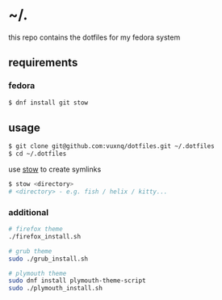 # ~/.
this repo contains the dotfiles for my fedora system

## requirements
### fedora
```sh
$ dnf install git stow
```

## usage
```sh
$ git clone git@github.com:vuxnq/dotfiles.git ~/.dotfiles
$ cd ~/.dotfiles
```

use [stow](https://www.gnu.org/software/stow/) to create symlinks
```sh
$ stow <directory>
# <directory> - e.g. fish / helix / kitty...
```

### additional
```sh
# firefox theme
./firefox_install.sh

# grub theme
sudo ./grub_install.sh

# plymouth theme
sudo dnf install plymouth-theme-script
sudo ./plymouth_install.sh
```
